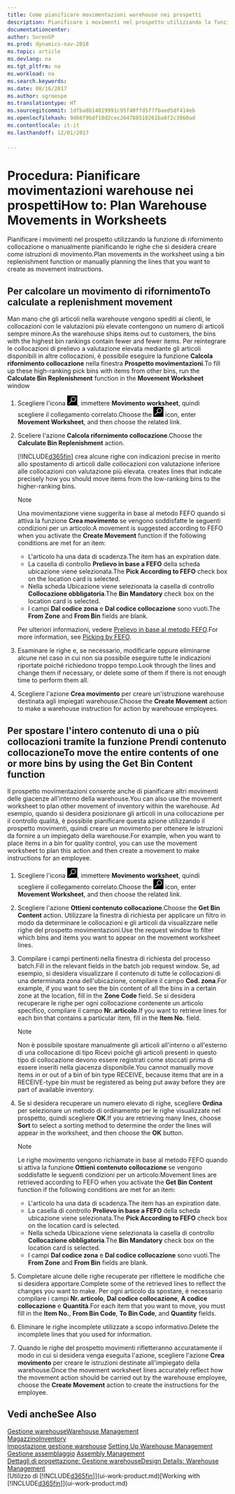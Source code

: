 ```yaml
---
title: Come pianificare movimentazioni warehouse nei prospetti
description: Pianificare i movimenti nel prospetto utilizzando la funzione di rifornimento collocazione o manualmente pianificando le righe che si desidera creare come istruzioni di movimento.
documentationcenter: 
author: SorenGP
ms.prod: dynamics-nav-2018
ms.topic: article
ms.devlang: na
ms.tgt_pltfrm: na
ms.workload: na
ms.search.keywords: 
ms.date: 08/16/2017
ms.author: sgroespe
ms.translationtype: HT
ms.sourcegitcommit: 1dfba8b14019991c95f40ffd5f7fbaed5df414eb
ms.openlocfilehash: 9d66f9bdf18d2cec264788510261ba8f2c3860ad
ms.contentlocale: it-it
ms.lasthandoff: 12/01/2017

---
```

# <a name="how-to-plan-warehouse-movements-in-worksheets"></a><span data-ttu-id="d3731-103">Procedura: Pianificare movimentazioni warehouse nei prospetti</span><span class="sxs-lookup"><span data-stu-id="d3731-103">How to: Plan Warehouse Movements in Worksheets</span></span>
<span data-ttu-id="d3731-104">Pianificare i movimenti nel prospetto utilizzando la funzione di rifornimento collocazione o manualmente pianificando le righe che si desidera creare come istruzioni di movimento.</span><span class="sxs-lookup"><span data-stu-id="d3731-104">Plan movements in the worksheet using a bin replenishment function or manually planning the lines that you want to create as movement instructions.</span></span>  

## <a name="to-calculate-a-replenishment-movement"></a><span data-ttu-id="d3731-105">Per calcolare un movimento di rifornimento</span><span class="sxs-lookup"><span data-stu-id="d3731-105">To calculate a replenishment movement</span></span>  
<span data-ttu-id="d3731-106">Man mano che gli articoli nella warehouse vengono spediti ai clienti, le collocazioni con le valutazioni più elevate contengono un numero di articoli sempre minore.</span><span class="sxs-lookup"><span data-stu-id="d3731-106">As the warehouse ships items out to customers, the bins with the highest bin rankings contain fewer and fewer items.</span></span> <span data-ttu-id="d3731-107">Per reintegrare le collocazioni di prelievo a valutazione elevata mediante gli articoli disponibili in altre collocazioni, è possibile eseguire la funzione **Calcola rifornimento collocazione** nella finestra **Prospetto movimentazioni**.</span><span class="sxs-lookup"><span data-stu-id="d3731-107">To fill up these high-ranking pick bins with items from other bins, run the **Calculate Bin Replenishment** function in the **Movement Worksheet** window</span></span>

1.  <span data-ttu-id="d3731-108">Scegliere l'icona ![Cerca pagina o report](media/ui-search/search_small.png "Cerca pagina o report"), immettere **Movimento worksheet**, quindi scegliere il collegamento correlato.</span><span class="sxs-lookup"><span data-stu-id="d3731-108">Choose the ![Search for Page or Report](media/ui-search/search_small.png "Search for Page or Report icon") icon, enter **Movement Worksheet**, and then choose the related link.</span></span>  
2.  <span data-ttu-id="d3731-109">Sceliere l'azione **Calcola rifornimento collocazione**.</span><span class="sxs-lookup"><span data-stu-id="d3731-109">Choose the **Calculate Bin Replenishment** action.</span></span>  

    [!INCLUDE[d365fin](includes/d365fin_md.md)]<span data-ttu-id="d3731-110"> crea alcune righe con indicazioni precise in merito allo spostamento di articoli dalle collocazioni con valutazione inferiore alle collocazioni con valutazione più elevata.</span><span class="sxs-lookup"><span data-stu-id="d3731-110"> creates lines that indicate precisely how you should move items from the low-ranking bins to the higher-ranking bins.</span></span>  

    > [!NOTE]  
    >  <span data-ttu-id="d3731-111">Una movimentazione viene suggerita in base al metodo FEFO quando si attiva la funzione **Crea movimento** se vengono soddisfatte le seguenti condizioni per un articolo:</span><span class="sxs-lookup"><span data-stu-id="d3731-111">A movement is suggested according to FEFO when you activate the **Create Movement** function if the following conditions are met for an item:</span></span>  
    >   
    >  -   <span data-ttu-id="d3731-112">L'articolo ha una data di scadenza.</span><span class="sxs-lookup"><span data-stu-id="d3731-112">The item has an expiration date.</span></span>  
    > -   <span data-ttu-id="d3731-113">La casella di controllo **Prelievo in base a FEFO** della scheda ubicazione viene selezionata.</span><span class="sxs-lookup"><span data-stu-id="d3731-113">The **Pick According to FEFO** check box on the location card is selected.</span></span>  
    > -   <span data-ttu-id="d3731-114">Nella scheda Ubicazione viene selezionata la casella di controllo **Collocazione obbligatoria**.</span><span class="sxs-lookup"><span data-stu-id="d3731-114">The **Bin Mandatory** check box on the location card is selected.</span></span>  
    > -   <span data-ttu-id="d3731-115">I campi **Dal codice zona** e **Dal codice collocazione** sono vuoti.</span><span class="sxs-lookup"><span data-stu-id="d3731-115">The **From Zone** and **From Bin** fields are blank.</span></span>  

    <span data-ttu-id="d3731-116">Per ulteriori informazioni, vedere [Prelievo in base al metodo FEFO](warehouse-picking-by-fefo.md).</span><span class="sxs-lookup"><span data-stu-id="d3731-116">For more information, see [Picking by FEFO](warehouse-picking-by-fefo.md).</span></span>  

3.  <span data-ttu-id="d3731-117">Esaminare le righe e, se necessario, modificarle oppure eliminarne alcune nel caso in cui non sia possibile eseguire tutte le indicazioni riportate poiché richiedono troppo tempo.</span><span class="sxs-lookup"><span data-stu-id="d3731-117">Look through the lines and change them if necessary, or delete some of them if there is not enough time to perform them all.</span></span>  
4.  <span data-ttu-id="d3731-118">Scegliere l'azione **Crea movimento** per creare un'istruzione warehouse destinata agli impiegati warehouse.</span><span class="sxs-lookup"><span data-stu-id="d3731-118">Choose the **Create Movement** action to make a warehouse instruction for action by warehouse employees.</span></span>  

## <a name="to-move-the-entire-contents-of-one-or-more-bins-by-using-the-get-bin-content-function"></a><span data-ttu-id="d3731-119">Per spostare l'intero contenuto di una o più collocazioni tramite la funzione Prendi contenuto collocazione</span><span class="sxs-lookup"><span data-stu-id="d3731-119">To move the entire contents of one or more bins by using the Get Bin Content function</span></span>  
<span data-ttu-id="d3731-120">Il prospetto movimentazioni consente anche di pianificare altri movimenti delle giacenze all'interno della warehouse.</span><span class="sxs-lookup"><span data-stu-id="d3731-120">You can also use the movement worksheet to plan other movement of inventory within the warehouse.</span></span> <span data-ttu-id="d3731-121">Ad esempio, quando si desidera posizionare gli articoli in una collocazione per il controllo qualità, è possibile pianificare questa azione utilizzando il prospetto movimenti, quindi creare un movimento per ottenere le istruzioni da fornire a un impiegato della warehouse.</span><span class="sxs-lookup"><span data-stu-id="d3731-121">For example, when you want to place items in a bin for quality control, you can use the movement worksheet to plan this action and then create a movement to make instructions for an employee.</span></span>  

1.  <span data-ttu-id="d3731-122">Scegliere l'icona ![Cerca pagina o report](media/ui-search/search_small.png "Cerca pagina o report"), immettere **Movimento worksheet**, quindi scegliere il collegamento correlato.</span><span class="sxs-lookup"><span data-stu-id="d3731-122">Choose the ![Search for Page or Report](media/ui-search/search_small.png "Search for Page or Report icon") icon, enter **Movement Worksheet**, and then choose the related link.</span></span>  
2.  <span data-ttu-id="d3731-123">Scegliere l'azione **Ottieni contenuto collocazione**.</span><span class="sxs-lookup"><span data-stu-id="d3731-123">Choose the **Get Bin Content** action.</span></span> <span data-ttu-id="d3731-124">Utilizzare la finestra di richiesta per applicare un filtro in modo da determinare le collocazioni e gli articoli da visualizzare nelle righe del prospetto movimentazioni.</span><span class="sxs-lookup"><span data-stu-id="d3731-124">Use the request window to filter which bins and items you want to appear on the movement worksheet lines.</span></span>  
3.  <span data-ttu-id="d3731-125">Compilare i campi pertinenti nella finestra di richiesta del processo batch.</span><span class="sxs-lookup"><span data-stu-id="d3731-125">Fill in the relevant fields in the batch job request window.</span></span> <span data-ttu-id="d3731-126">Se, ad esempio, si desidera visualizzare il contenuto di tutte le collocazioni di una determinata zona dell'ubicazione, compilare il campo **Cod. zona**.</span><span class="sxs-lookup"><span data-stu-id="d3731-126">For example, if you want to see the bin content of all the bins in a certain zone at the location, fill in the **Zone Code** field.</span></span> <span data-ttu-id="d3731-127">Se si desidera recuperare le righe per ogni collocazione contenente un articolo specifico, compilare il campo **Nr. articolo**.</span><span class="sxs-lookup"><span data-stu-id="d3731-127">If you want to retrieve lines for each bin that contains a particular item, fill in the **Item No.** field.</span></span>  

    > [!NOTE]  
    >  <span data-ttu-id="d3731-128">Non è possibile spostare manualmente gli articoli all'interno o all'esterno di una collocazione di tipo Ricevi poiché gli articoli presenti in questo tipo di collocazione devono essere registrati come stoccati prima di essere inseriti nella giacenza disponibile.</span><span class="sxs-lookup"><span data-stu-id="d3731-128">You cannot manually move items in or out of a bin of bin type RECEIVE, because items that are in a RECEIVE-type bin must be registered as being put away before they are part of available inventory.</span></span>  

4.  <span data-ttu-id="d3731-129">Se si desidera recuperare un numero elevato di righe, scegliere **Ordina** per selezionare un metodo di ordinamento per le righe visualizzate nel prospetto, quindi scegliere **OK**.</span><span class="sxs-lookup"><span data-stu-id="d3731-129">If you are retrieving many lines, choose **Sort** to select a sorting method to determine the order the lines will appear in the worksheet, and then choose the **OK** button.</span></span>  

    > [!NOTE]  
    >  <span data-ttu-id="d3731-130">Le righe movimento vengono richiamate in base al metodo FEFO quando si attiva la funzione **Ottieni contenuto collocazione** se vengono soddisfatte le seguenti condizioni per un articolo:</span><span class="sxs-lookup"><span data-stu-id="d3731-130">Movement lines are retrieved according to FEFO when you activate the **Get Bin Content** function if the following conditions are met for an item:</span></span>  
    >   
    >  -   <span data-ttu-id="d3731-131">L'articolo ha una data di scadenza.</span><span class="sxs-lookup"><span data-stu-id="d3731-131">The item has an expiration date.</span></span>  
    > -   <span data-ttu-id="d3731-132">La casella di controllo **Prelievo in base a FEFO** della scheda ubicazione viene selezionata.</span><span class="sxs-lookup"><span data-stu-id="d3731-132">The **Pick According to FEFO** check box on the location card is selected.</span></span>  
    > -   <span data-ttu-id="d3731-133">Nella scheda Ubicazione viene selezionata la casella di controllo **Collocazione obbligatoria**.</span><span class="sxs-lookup"><span data-stu-id="d3731-133">The **Bin Mandatory** check box on the location card is selected.</span></span>  
    > -   <span data-ttu-id="d3731-134">I campi **Dal codice zona** e **Dal codice collocazione** sono vuoti.</span><span class="sxs-lookup"><span data-stu-id="d3731-134">The **From Zone** and **From Bin** fields are blank.</span></span>  

5.  <span data-ttu-id="d3731-135">Completare alcune delle righe recuperate per riflettere le modifiche che si desidera apportare.</span><span class="sxs-lookup"><span data-stu-id="d3731-135">Complete some of the retrieved lines to reflect the changes you want to make.</span></span> <span data-ttu-id="d3731-136">Per ogni articolo da spostare, è necessario compilare i campi **Nr. articolo**, **Dal codice collocazione**, **A codice collocazione** e **Quantità**.</span><span class="sxs-lookup"><span data-stu-id="d3731-136">For each item that you want to move, you must fill in the **Item No.**, **From Bin Code**, **To Bin Code**, and **Quantity** fields.</span></span>  
6.  <span data-ttu-id="d3731-137">Eliminare le righe incomplete utilizzate a scopo informativo.</span><span class="sxs-lookup"><span data-stu-id="d3731-137">Delete the incomplete lines that you used for information.</span></span>  
7.  <span data-ttu-id="d3731-138">Quando le righe del prospetto movimenti rifletteranno accuratamente il modo in cui si desidera venga eseguita l'azione, scegliere l'azione **Crea movimento** per creare le istruzioni destinate all'impiegato della warehouse.</span><span class="sxs-lookup"><span data-stu-id="d3731-138">Once the movement worksheet lines accurately reflect how the movement action should be carried out by the warehouse employee, choose the **Create Movement** action to create the instructions for the employee.</span></span>  

## <a name="see-also"></a><span data-ttu-id="d3731-139">Vedi anche</span><span class="sxs-lookup"><span data-stu-id="d3731-139">See Also</span></span>  
[<span data-ttu-id="d3731-140">Gestione warehouse</span><span class="sxs-lookup"><span data-stu-id="d3731-140">Warehouse Management</span></span>](warehouse-manage-warehouse.md)  
[<span data-ttu-id="d3731-141">Magazzino</span><span class="sxs-lookup"><span data-stu-id="d3731-141">Inventory</span></span>](inventory-manage-inventory.md)  
<span data-ttu-id="d3731-142">[Impostazione gestione warehouse](warehouse-setup-warehouse.md)   </span><span class="sxs-lookup"><span data-stu-id="d3731-142">[Setting Up Warehouse Management](warehouse-setup-warehouse.md)   </span></span>  
<span data-ttu-id="d3731-143">[Gestione assemblaggio](assembly-assemble-items.md)  </span><span class="sxs-lookup"><span data-stu-id="d3731-143">[Assembly Management](assembly-assemble-items.md)  </span></span>  
[<span data-ttu-id="d3731-144">Dettagli di progettazione: Gestione warehouse</span><span class="sxs-lookup"><span data-stu-id="d3731-144">Design Details: Warehouse Management</span></span>](design-details-warehouse-management.md)  
<span data-ttu-id="d3731-145">[Utilizzo di [!INCLUDE[d365fin](includes/d365fin_md.md)]](ui-work-product.md)</span><span class="sxs-lookup"><span data-stu-id="d3731-145">[Working with [!INCLUDE[d365fin](includes/d365fin_md.md)]](ui-work-product.md)</span></span>

